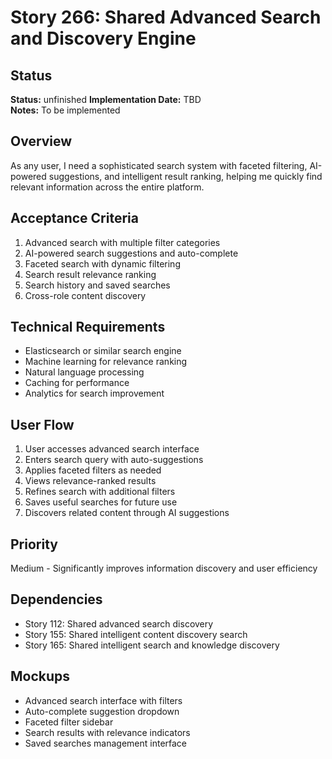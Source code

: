 # Story 266: Shared Advanced Search and Discovery Engine

## Status
**Status:** unfinished
**Implementation Date:** TBD  
**Notes:** To be implemented

## Overview
As any user, I need a sophisticated search system with faceted filtering, AI-powered suggestions, and intelligent result ranking, helping me quickly find relevant information across the entire platform.

## Acceptance Criteria
1. Advanced search with multiple filter categories
2. AI-powered search suggestions and auto-complete
3. Faceted search with dynamic filtering
4. Search result relevance ranking
5. Search history and saved searches
6. Cross-role content discovery

## Technical Requirements
- Elasticsearch or similar search engine
- Machine learning for relevance ranking
- Natural language processing
- Caching for performance
- Analytics for search improvement

## User Flow
1. User accesses advanced search interface
2. Enters search query with auto-suggestions
3. Applies faceted filters as needed
4. Views relevance-ranked results
5. Refines search with additional filters
6. Saves useful searches for future use
7. Discovers related content through AI suggestions

## Priority
Medium - Significantly improves information discovery and user efficiency

## Dependencies
- Story 112: Shared advanced search discovery
- Story 155: Shared intelligent content discovery search
- Story 165: Shared intelligent search and knowledge discovery

## Mockups
- Advanced search interface with filters
- Auto-complete suggestion dropdown
- Faceted filter sidebar
- Search results with relevance indicators
- Saved searches management interface
